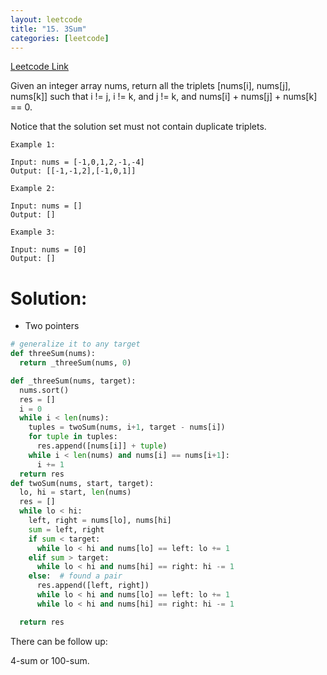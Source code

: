 ```yaml
---
layout: leetcode
title: "15. 3Sum"
categories: [leetcode]
---
```


[Leetcode Link](https://leetcode.com/problems/3sum/solution/)

Given an integer array nums, return all the triplets [nums[i], nums[j], nums[k]] such that i != j, i != k, and j != k, and nums[i] + nums[j] + nums[k] == 0.

Notice that the solution set must not contain duplicate triplets.

```
Example 1:

Input: nums = [-1,0,1,2,-1,-4]
Output: [[-1,-1,2],[-1,0,1]]

Example 2:

Input: nums = []
Output: []

Example 3:

Input: nums = [0]
Output: []
```

# Solution: 

* Two pointers

```python
# generalize it to any target
def threeSum(nums):
  return _threeSum(nums, 0)

def _threeSum(nums, target):
  nums.sort()
  res = []
  i = 0
  while i < len(nums):
    tuples = twoSum(nums, i+1, target - nums[i])
    for tuple in tuples:
      res.append([nums[i]] + tuple)
    while i < len(nums) and nums[i] == nums[i+1]:
      i += 1
  return res
def twoSum(nums, start, target):
  lo, hi = start, len(nums)
  res = []
  while lo < hi:
    left, right = nums[lo], nums[hi]
    sum = left, right
    if sum < target:
      while lo < hi and nums[lo] == left: lo += 1
    elif sum > target:
      while lo < hi and nums[hi] == right: hi -= 1
    else:  # found a pair
      res.append([left, right])
      while lo < hi and nums[lo] == left: lo += 1
      while lo < hi and nums[hi] == right: hi -= 1

  return res
```

There can be follow up:

4-sum or 100-sum.
